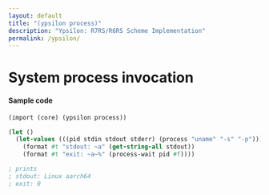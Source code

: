 ```yaml
---
layout: default
title: "(ypsilon process)"
description: "Ypsilon: R7RS/R6RS Scheme Implementation"
permalink: /ypsilon/
---
```


# System process invocation

#### Sample code

```scheme
(import (core) (ypsilon process))

(let ()
  (let-values (((pid stdin stdout stderr) (process "uname" "-s" "-p")))
    (format #t "stdout: ~a" (get-string-all stdout))
    (format #t "exit: ~a~%" (process-wait pid #f))))

; prints
; stdout: Linux aarch64
; exit: 0
```